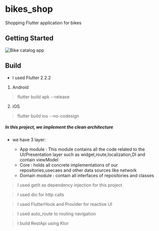 # bikes_shop

Shopping Flutter application for bikes

## Getting Started

<img src="https://github.com/liodali/BIkesShop/blob/main/screenshot/bikesShop.gif?raw=true" alt="Bike catalog app"><br>


## Build
* I used Flutter 2.2.2
1) Android
> flutter build apk --release
2) iOS
> flutter build ios --no-codesign



##### In this project, we implement the  clean architecture
* we have 3 layer:

    * <srong>App module </string>  : This module contains all  the code related to the UI/Presentation layer such as widget,route,localization,DI  and contain viewModel
    * <srong>Core</string> : holds all concrete implementations of our repositories,usecaes and other data sources like  network
    * <srong>Domain module </string>  : contain all interfaces of repositories  and  classes



> I used getIt as dependency injection for this project

> I used dio for http calls 

> I used FlutterHook and Provider for reactive UI

> I used auto_route to routing navigation

> I build RestApi using Ktor 
